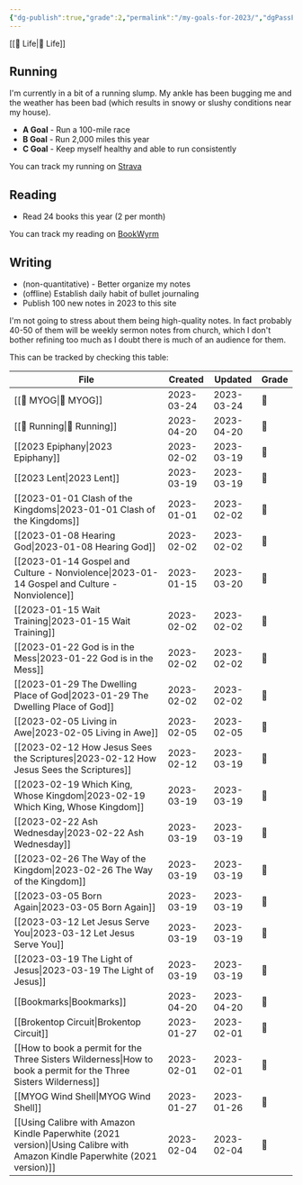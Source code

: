 ```yaml
---
{"dg-publish":true,"grade":2,"permalink":"/my-goals-for-2023/","dgPassFrontmatter":true}
---
```



[[📘 Life\|📘 Life]]

## Running

I'm currently in a bit of a running slump. My ankle has been bugging me and the weather has been bad (which results in snowy or slushy conditions near my house).

* **A Goal** - Run a 100-mile race
* **B Goal** - Run 2,000 miles this year
* **C Goal** - Keep myself healthy and able to run consistently

You can track my running on [Strava](https://www.strava.com/athletes/aaronjamesyoung)

## Reading

* Read 24 books this year (2 per month)

You can track my reading on [BookWyrm](https://bookwyrm.ajy.co/user/aaronjamesyoung)

## Writing

* (non-quantitative) - Better organize my notes
* (offline) Establish daily habit of bullet journaling
* Publish 100 new notes in 2023 to this site

I'm not going to stress about them being high-quality notes. In fact probably 40-50 of them will be weekly sermon notes from church, which I don't bother refining too much as I doubt there is much of an audience for them.

This can be tracked by checking this table:

| File                                                                                                                          | Created    | Updated    | Grade |
| ----------------------------------------------------------------------------------------------------------------------------- | ---------- | ---------- | ----- |
| [[📘 MYOG\|📘 MYOG]]                                                                                                       | 2023-03-24 | 2023-03-24 | 🥈    |
| [[📘 Running\|📘 Running]]                                                                                                 | 2023-04-20 | 2023-04-20 | 🥈    |
| [[2023 Epiphany\|2023 Epiphany]]                                                                                           | 2023-02-02 | 2023-03-19 | 🥉    |
| [[2023 Lent\|2023 Lent]]                                                                                                   | 2023-03-19 | 2023-03-19 | 🥉    |
| [[2023-01-01 Clash of the Kingdoms\|2023-01-01 Clash of the Kingdoms]]                                                     | 2023-01-01 | 2023-02-02 | 🥉    |
| [[2023-01-08 Hearing God\|2023-01-08 Hearing God]]                                                                         | 2023-02-02 | 2023-02-02 | 🥉    |
| [[2023-01-14 Gospel and Culture - Nonviolence\|2023-01-14 Gospel and Culture - Nonviolence]]                               | 2023-01-15 | 2023-03-20 | 🥈    |
| [[2023-01-15 Wait Training\|2023-01-15 Wait Training]]                                                                     | 2023-02-02 | 2023-02-02 | 🥉    |
| [[2023-01-22 God is in the Mess\|2023-01-22 God is in the Mess]]                                                           | 2023-02-02 | 2023-02-02 | 🥉    |
| [[2023-01-29 The Dwelling Place of God\|2023-01-29 The Dwelling Place of God]]                                             | 2023-02-02 | 2023-02-02 | 🥉    |
| [[2023-02-05 Living in Awe\|2023-02-05 Living in Awe]]                                                                     | 2023-02-05 | 2023-02-05 | 🥉    |
| [[2023-02-12 How Jesus Sees the Scriptures\|2023-02-12 How Jesus Sees the Scriptures]]                                     | 2023-02-12 | 2023-03-19 | 🥉    |
| [[2023-02-19 Which King, Whose Kingdom\|2023-02-19 Which King, Whose Kingdom]]                                             | 2023-03-19 | 2023-03-19 | 🥉    |
| [[2023-02-22 Ash Wednesday\|2023-02-22 Ash Wednesday]]                                                                     | 2023-03-19 | 2023-03-19 | 🥉    |
| [[2023-02-26 The Way of the Kingdom\|2023-02-26 The Way of the Kingdom]]                                                   | 2023-03-19 | 2023-03-19 | 🥉    |
| [[2023-03-05 Born Again\|2023-03-05 Born Again]]                                                                           | 2023-03-19 | 2023-03-19 | 🥉    |
| [[2023-03-12 Let Jesus Serve You\|2023-03-12 Let Jesus Serve You]]                                                         | 2023-03-19 | 2023-03-19 | 🥉    |
| [[2023-03-19 The Light of Jesus\|2023-03-19 The Light of Jesus]]                                                           | 2023-03-19 | 2023-03-19 | 🥉    |
| [[Bookmarks\|Bookmarks]]                                                                                                   | 2023-04-20 | 2023-04-20 | 🥉    |
| [[Brokentop Circuit\|Brokentop Circuit]]                                                                                   | 2023-01-27 | 2023-02-01 | 🥇    |
| [[How to book a permit for the Three Sisters Wilderness\|How to book a permit for the Three Sisters Wilderness]]           | 2023-02-01 | 2023-02-01 | 🥇    |
| [[MYOG Wind Shell\|MYOG Wind Shell]]                                                                                       | 2023-01-27 | 2023-01-26 | 🥈    |
| [[Using Calibre with Amazon Kindle Paperwhite (2021 version)\|Using Calibre with Amazon Kindle Paperwhite (2021 version)]] | 2023-02-04 | 2023-02-04 | 🥇    |

